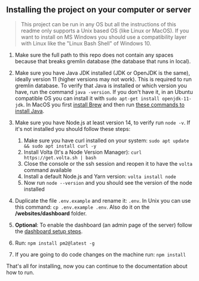 ## Installing the project on your computer or server

> This project can be run in any OS but all the instructions of this readme only supports a Unix based OS (like Linux or MacOS).
> If you want to install on MS Windows you should use a compatibility layer with Linux like the "Linux Bash Shell" of Windows 10.

1. Make sure the full path to this repo does not contain any spaces because that breaks gremlin database (the database that runs in local).

2. Make sure you have Java JDK installed (JDK or OpenJDK is the same), ideally version 11 (higher versions may not work). This is required to run gremlin database. To verify that Java is installed or which version you have, run the command `java -version`. If you don't have it, in an Ubuntu compatible OS you can install it with `sudo apt-get install openjdk-11-jdk`. In MacOS you first [install Brew](https://brew.sh/) and then run [these commands to install Java](https://stackoverflow.com/a/70786302/624810).

3. Make sure you have Node.js at least version 14, to verify run `node -v`. If it's not installed you should follow these steps:

   1. Make sure you have curl installed on your system: ```sudo apt update && sudo apt install curl -y```
   2. Install Volta (It's a Node Version Manager): ```curl https://get.volta.sh | bash```
   3. Close the console or the ssh session and reopen it to have the ```volta``` command available
   4. Install a default Node.js and Yarn version: ```volta install node```
   5. Now run ```node --version``` and you should see the version of the node installed

4. Duplicate the file `.env.example` and rename it: `.env`. In Unix you can use this command: `cp .env.example .env`. Also do it on the **/websites/dashboard** folder.

5. **Optional**: To enable the dashboard (an admin page of the server) follow the [dashboard setup steps](./dashboard.md).

6. Run: `npm install pm2@latest -g`

7. If you are going to do code changes on the machine run: `npm install`

That's all for installing, now you can continue to the documentation about how to run.
